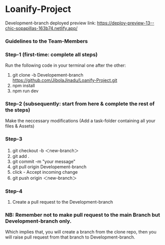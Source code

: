 # Loanify-Project

Development-branch deployed preview link: https://deploy-preview-13--chic-sopapillas-163b74.netlify.app/

### Guidelines to the Team-Members
### Step-1 (first-time: complete all steps)
Run the following code in your terminal one after the other:
1. git clone -b Developement-branch https://github.com/JibolaJinadu/Loanify-Project.git
2. npm install
3. npm run dev

### Step-2 (subsequently: start from here & complete the rest of the steps)
Make the neccessary modifications (Add a task-folder containing all your files & Assets) 

### Step-3
1. git checkout -b ＜new-branch＞
2. git add .
3. git commit -m "your message"
4. git pull origin Developement-branch
5. click - Accept incoming change
6. git push origin ＜new-branch＞

### Step-4
1. Create a pull request to the Development-branch


### NB: Remember not to make pull request to the main Branch but Development-branch only.
Which implies that, you will create a branch from the clone repo, then you will raise pull request from that branch to Development-branch.
